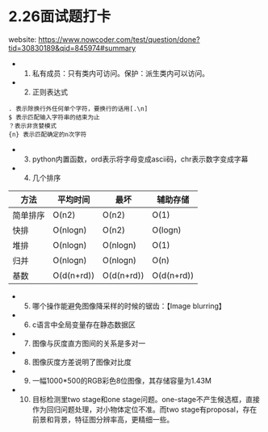 # 2.26面试题打卡

website: https://www.nowcoder.com/test/question/done?tid=30830189&qid=845974#summary


* 1. 私有成员：只有类内可访问。保护：派生类内可以访问。

* 2. 正则表达式

```
. 表示除换行外任何单个字符，要换行的话用[.\n]
$ 表示匹配输入字符串的结束为止
？表示非贪婪模式
{n} 表示匹配确定的n次字符
```

* 3. python内置函数，ord表示将字母变成ascii码，chr表示数字变成字幕

* 4. 几个排序

方法 | 平均时间 | 最坏 | 辅助存储
----|----------|-----|--------
简单排序 | O(n2) | O(n2) | O(1)
快排 | O(nlogn) | O(n2) | O(logn)
堆排 | O(nlogn) | O(nlogn) | O(1)
归并 | O(nlogn) | O(nlogn) | O(n)
基数 | O(d(n+rd)) | O(d(n+rd)) | O(d(n+rd))

* 5. 哪个操作能避免图像降采样的时候的锯齿：【Image blurring】

* 6. c语言中全局变量存在静态数据区

* 7. 图像与灰度直方图间的关系是多对一

* 8. 图像灰度方差说明了图像对比度

* 9. 一幅1000*500的RGB彩色8位图像，其存储容量为1.43M

* 10. 目标检测里two stage和one stage问题。one-stage不产生候选框，直接作为回归问题处理，对小物体定位不准。而two stage有proposal，存在前景和背景，特征图分辨率高，更精细一些。
